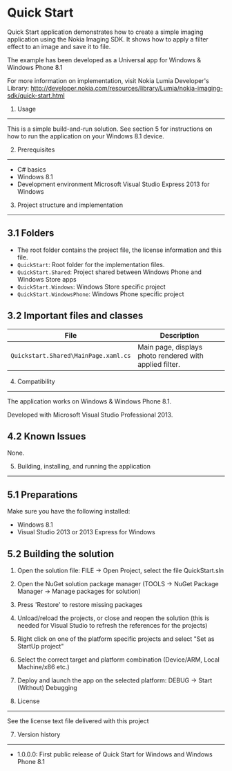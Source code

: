 Quick Start
===============

Quick Start application demonstrates how to create a simple imaging application
using the Nokia Imaging SDK. It shows how to apply a filter effect to an 
image and save it to file.

The example has been developed as a Universal app for Windows & Windows Phone 8.1


For more information on implementation, visit Nokia Lumia
Developer's Library:
http://developer.nokia.com/resources/library/Lumia/nokia-imaging-sdk/quick-start.html


1. Usage
-------------------------------------------------------------------------------

This is a simple build-and-run solution. See section 5 for instructions on how
to run the application on your Windows 8.1 device.


2. Prerequisites
-------------------------------------------------------------------------------

* C# basics
* Windows 8.1
* Development environment Microsoft Visual Studio Express 2013 for Windows


3. Project structure and implementation
-------------------------------------------------------------------------------

3.1 Folders
-----------

* The root folder contains the project file, the license information and this
  file.
* `QuickStart`: Root folder for the implementation files.  
 * `QuickStart.Shared`: Project shared between Windows Phone and Windows Store apps
 * `QuickStart.Windows`: Windows Store specific project
 * `QuickStart.WindowsPhone`: Windows Phone specific project


3.2 Important files and classes
-------------------------------

| File                                 | Description                                             |
| ------------------------------------ | ------------------------------------------------------- |
| `Quickstart.Shared\MainPage.xaml.cs` | Main page, displays photo rendered with applied filter. |


4. Compatibility
-------------------------------------------------------------------------------

The application works on Windows & Windows Phone 8.1.

Developed with Microsoft Visual Studio Professional 2013.


4.2 Known Issues
----------------

None.


5. Building, installing, and running the application
-------------------------------------------------------------------------------

5.1 Preparations
----------------

Make sure you have the following installed:
 * Windows 8.1
 * Visual Studio 2013 or 2013 Express for Windows

5.2 Building the solution
---------------------------------

1. Open the solution file:
   FILE -> Open Project, select the file QuickStart.sln
2. Open the NuGet solution package manager (TOOLS -> NuGet Package Manager -> Manage packages for solution)
3. Press 'Restore' to restore missing packages
4. Unload/reload the projects, or close and reopen the solution (this is needed for Visual Studio to refresh the references for the projects)
5. Right click on one of the platform specific projects and select "Set as StartUp project"
6. Select the correct target and platform combination (Device/ARM, Local Machine/x86 etc.)
7. Deploy and launch the app on the selected platform:
   DEBUG -> Start (Without) Debugging


6. License
-------------------------------------------------------------------------------

See the license text file delivered with this project


7. Version history
-------------------------------------------------------------------------------

* 1.0.0.0: First public release of Quick Start for Windows and Windows Phone 8.1
